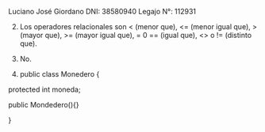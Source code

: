 Luciano José Giordano
DNI: 38580940
Legajo N°: 112931

2. Los operadores relacionales son < (menor que), <= (menor igual que), > (mayor que), >= (mayor igual que), = 0 == (igual que), <> o != (distinto que).

3. No.

5. public class Monedero
{

  protected int moneda;
  
  public Mondedero(){}
  
}
